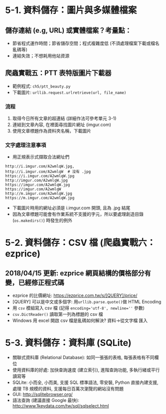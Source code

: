 # 5-1. 資料儲存：圖片與多媒體檔案

## 儲存連結 (e.g, URL) 或實體檔案？考量點：

* 節省程式運作時間；節省儲存空間；程式複雜度低 (不須處理檔案下載或檔名亂碼等)
* 連結失效；不想耗用他站資源

## 爬蟲實戰五：PTT 表特版圖片下載器

* 範例程式: `ch5/ptt_beauty.py`
* 下載圖片: `urllib.request.urlretrieve(url, file_name)`

### 流程

1. 取得今日所有文章的超連結 (詳細作法可參考單元 3-1)
2. 連結到文章內容, 在裡面尋找圖片網址 (imgur.com)
3. 使用文章標題作為資料夾名稱，下載圖片

### 文字處理注意事項

* 用正規表示式擷取合法網址們
```
http://i.imgur.com/A2wmlqW.jpg,
http://i.imgur.com/A2wmlqW  # 沒有 .jpg
https://i.imgur.com/A2wmlqW.jpg
http://imgur.com/A2wmlqW.jpg
https://imgur.com/A2wmlqW.jpg
https://imgur.com/A2wmlqW
http://m.imgur.com/A2wmlqW.jpg
https://m.imgur.com/A2wmlqW.jpg
```
* 下載圖片時用的網址必須是 i.imgur.com 開頭, 且為 .jpg 結尾
* 因為文章標題可能會有作業系統不支援的字元，所以要處理創造目錄 (`os.makedirs()`) 時發生的例外

# 5-2. 資料儲存：CSV 檔 (爬蟲實戰六：ezprice)

## 2018/04/15 更新: ezprice 網頁結構的價格部分有變，已經修正程式碼
* ezprice 的比價網址: https://ezprice.com.tw/s/[QUERY]/price/
* [QUERY] 可以是中文或多個字: 用`urllib.parse.quote()`做 HTML Encoding
* 用 `csv` 模組寫入 csv 檔 (記得 `encoding='utf-8', newline=''` 參數)
* `csv.DictReader()` 讀取第一列為標題的 csv 檔
* Windows 用 excel 開啟 csv 檔是亂碼如何解決? 資料->從文字檔 匯入

# 5-3. 資料儲存：資料庫 (SQLite)

* 關聯式資料庫 (Relational Database): 如同一張張的表格, 每張表格有不同欄位
* 使用資料庫的好處: 加快查詢速度 (建立索引), 進階查詢功能, 多執行緒或平行讀寫等
* SQLite: 小而全, 小而美, 支援 SQL 標準語法, 零安裝, Python 直接內建支援, 處理 TB 規模的資料, 支援每日百萬次瀏覽的網站沒有問題
* GUI: http://sqlitebrowser.org/
* 語法查詢 (建議直接 Google 最快): http://www.1keydata.com/tw/sql/sqlselect.html
